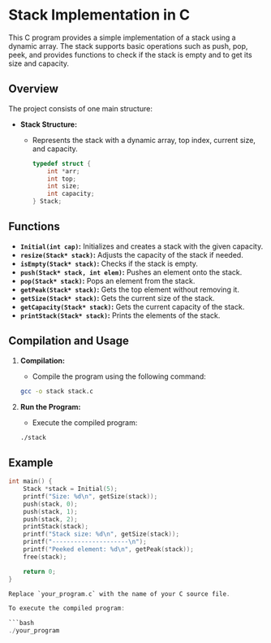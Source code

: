 # Stack Implementation in C

This C program provides a simple implementation of a stack using a dynamic array. The stack supports basic operations such as push, pop, peek, and provides functions to check if the stack is empty and to get its size and capacity.

## Overview

The project consists of one main structure:

- **Stack Structure:**
  - Represents the stack with a dynamic array, top index, current size, and capacity.

    ```c
    typedef struct {
        int *arr;
        int top;
        int size;
        int capacity;
    } Stack;
    ```

## Functions

- **`Initial(int cap)`:** Initializes and creates a stack with the given capacity.
- **`resize(Stack* stack)`:** Adjusts the capacity of the stack if needed.
- **`isEmpty(Stack* stack)`:** Checks if the stack is empty.
- **`push(Stack* stack, int elem)`:** Pushes an element onto the stack.
- **`pop(Stack* stack)`:** Pops an element from the stack.
- **`getPeak(Stack* stack)`:** Gets the top element without removing it.
- **`getSize(Stack* stack)`:** Gets the current size of the stack.
- **`getCapacity(Stack* stack)`:** Gets the current capacity of the stack.
- **`printStack(Stack* stack)`:** Prints the elements of the stack.

## Compilation and Usage

1. **Compilation:**
   - Compile the program using the following command:

    ```bash
    gcc -o stack stack.c
    ```

2. **Run the Program:**
   - Execute the compiled program:

    ```bash
    ./stack
    ```

## Example

```c
int main() {
    Stack *stack = Initial(5);
    printf("Size: %d\n", getSize(stack));
    push(stack, 0);
    push(stack, 1);
    push(stack, 2);
    printStack(stack);
    printf("Stack size: %d\n", getSize(stack));
    printf("---------------------\n");
    printf("Peeked element: %d\n", getPeak(stack));
    free(stack);

    return 0;
}

Replace `your_program.c` with the name of your C source file.

To execute the compiled program:

```bash
./your_program

